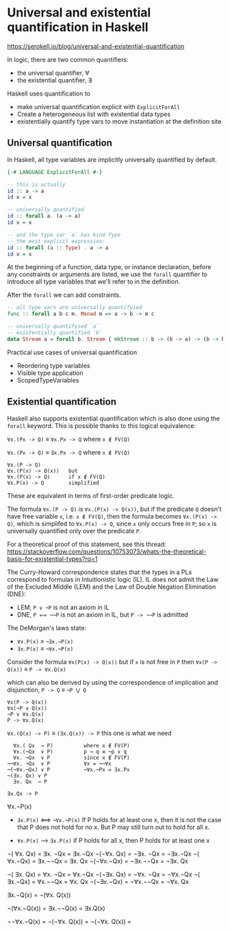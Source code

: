 # Universal and existential quantification in Haskell

https://serokell.io/blog/universal-and-existential-quantification

In logic, there are two common quantifiers:
- the universal quantifier, ∀
- the existential quantifier, ∃

Haskell uses quantification to
- make universal quantification explicit with `ExplicitForAll`
- Create a heterogeneous list with existential data types
- existentially quantify type vars to move instantiation at the definition site

## Universal quantification

In Haskell, all type variables are implicitly universally quantified by default.

```hs
{-# LANGUAGE ExplicitForAll #-}

-- this is actually
id :: a -> a
id x = x

-- universally quantified
id :: forall a. (a -> a)
id x = x

-- and the type var `a` has kind Type
-- the most explicit expression:
id :: forall (a :: Type) . a -> a
id x = x
```

At the beginning of a function, data type, or instance declaration, before any constraints or arguments are listed, we use the `forall` quantifier to introduce all type variables that we'll refer to in the definition.

After the `forall` we can add constraints.

```hs
-- all type vars are universally quantifyied
func :: forall a b c m. Monad m => a -> b -> m c

-- universally quantifyied `a`
-- existentially quantified `b`
data Stream a = forall b. Stream { mkStream :: b -> (b -> a) -> (b -> b) }
```

Practical use cases of universal quantification
- Reordering type variables
- Visible type application
- ScopedTypeVariables

## Existential quantification

Haskell also supports existential quantification which is also done using the `forall` keyword. This is possible thanks to this logical equivalence:

`∀x.(Px -> Q)` ≡ `∀x.Px -> Q`  where `x ∉ FV(Q)`

`∀x.(Px -> Q)` ≡ `∃x.Px -> Q`  where `x ∉ FV(Q)`




```
∀x.(P -> Q)
∀x.(P(x) -> Q(x))   but
∀x.(P(x) -> Q)      if x ∉ FV(Q)
∀x.P(x) -> Q        simplified
```


These are equivalent in terms of first-order predicate logic.


The formula `∀x.(P -> Q)` is `∀x.(P(x) -> Q(x))`, but if the predicate `Q` doesn't have free variable `x`, i.e. `x ∉ FV(Q)`, then the formula becomes `∀x.(P(x) -> Q)`, which is simplifed to `∀x.P(x) -> Q`, since `x` only occurs free in `P`; so `x` is universally quantified only over the predicate `P`.

For a theoretical proof of this statement, see this thread:
https://stackoverflow.com/questions/10753073/whats-the-theoretical-basis-for-existential-types?rq=1


The Curry-Howard correspondence states that the types in a PLs correspond to formulas in Intuitionistic logic (IL). IL does not admit the Law of the Excluded Middle (LEM) and the Law of Double Negation Elimination (DNE):
- LEM, `P ∨ ¬P`   is not an axiom in IL
- DNE, `P ⟺ ¬¬P` is not an axiom in IL, but `P -> ¬¬P` is admitted

The DeMorgan's laws state:
- `∀x.P(x)` ≡ `¬∃x.¬P(x)`
- `∃x.P(x)` ≡ `¬∀x.¬P(x)`

Consider the formula 
`∀x(P(x) -> Q(x))`
but if `x` is not free in `P` then 
`∀x(P -> Q(x))` ≡ `P -> ∀x.Q(x)`

which can also be derived by using the correspondence of implication and disjunction, `P -> Q` ≡ `¬P ⋁ Q`

```
∀x(P -> Q(x))
∀x(¬P ∨ Q(x))
¬P ∨ ∀x.Q(x)
P -> ∀x.Q(x)
```

`∀x.(Q(x) -> P)` ≡ `(∃x.Q(x)) -> P` this one is what we need

```
  ∀x.( Qx  → P)          where x ∉ FV(P)
  ∀x.(¬Qx  ∨ P)          p → q ≡ ¬p ∨ q
  ∀x. ¬Qx  ∨ P           since x ∉ FV(P)
¬¬∀x. ¬Qx  ∨ P           ∀x = ¬¬∀x
¬(¬∀x.¬Qx) ∨ P           ¬∀x.¬Px = ∃x.Px
¬(∃x. Qx) ∨ P
  ∃x. Qx  → P
```

`∃x.Qx -> P`





 ∀x.¬P(x)


- `∃x.P(x)` ⟺ `¬∀x.¬P(x)`
  If P holds for at least one x, 
  then it is not the case that P does not hold for no x.
  But P may still turn out to hold for all x.

- `∀x.P(x)` --> `∃x.P(x)`
  if P holds for all x, then P holds for at least one x


¬( ∀x. Qx) =  ∃x. ¬Qx =  ∃x.¬Qx
¬(¬∀x. Qx) = ¬∃x. ¬Qx = ¬∃x.¬Qx
¬( ∀x.¬Qx) =  ∃x.¬¬Qx =  ∃x. Qx
¬(¬∀x.¬Qx) = ¬∃x.¬¬Qx = ¬∃x. Qx


¬( ∃x. Qx) =  ∀x. ¬Qx =  ∀x.¬Qx
¬(¬∃x. Qx) = ¬∀x. ¬Qx = ¬∀x.¬Qx
¬( ∃x.¬Qx) =  ∀x.¬¬Qx =  ∀x. Qx
¬(¬∃x.¬Qx) = ¬∀x.¬¬Qx = ¬∀x. Qx


   ∃x.¬Q(x)  = ¬(∀x.  Q(x))


¬(∀x.¬Q(x)) = ∃x.¬¬Q(x) = ∃x.Q(x)


 ¬¬∀x.¬Q(x)  = 
¬(¬∀x. Q(x)) = 
¬(¬∀x. Q(x)) = 
